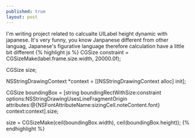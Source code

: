 ```yaml
---
published: true
layout: post
---
```


 I'm writing project related to calcualte UILabel height dynamic with japanese. 
 It's very funny, you know Janpanese different from other languag, Japanese's figurative language therefore calculation have a little bit different
 	{% highlight js %}
CGSize constraint = CGSizeMake(label.frame.size.width, 20000.0f);
	
CGSize size;
	
NSStringDrawingContext *context = [[NSStringDrawingContext alloc] init];

CGSize boundingBox = [string boundingRectWithSize:constraint
                                                   options:NSStringDrawingUsesLineFragmentOrigin
                                                attributes:@{NSFontAttributeName:sizingCell.noteContent.font}
                                                   context:context].size;


size = CGSizeMake(ceil(boundingBox.width), ceil(boundingBox.height));
	{% endhighlight %}